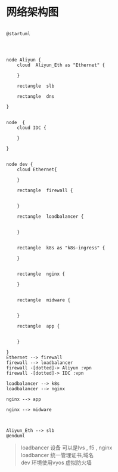 # 网络架构图


```plantuml

@startuml




node Aliyun {
	cloud  Aliyun_Eth as "Ethernet" {

	}

	rectangle  slb

	rectangle  dns

}


node  {
	cloud IDC {

	}

}


node dev {
	cloud Ethernet{

	}

	rectangle  firewall {


	}

	rectangle  loadbalancer {


	}


	rectangle  k8s as "k8s-ingress" {

	}


	rectangle  nginx {

	}


	rectangle  midware {


	}

	rectangle  app {


	}

}
Ethernet --> firewall
firewall --> loadbalancer
firewall -[dotted]-> Aliyun :vpn
firewall -[dotted]-> IDC :vpn

loadbalancer --> k8s
loadbalancer --> nginx

nginx --> app

nginx --> midware



Aliyun_Eth --> slb
@enduml

```

> loadbancer 设备 可以是lvs , f5 , nginx <br/>
> loadbancer 统一管理证书,域名 <br/>
> dev 环境使用vyos 虚拟防火墙

